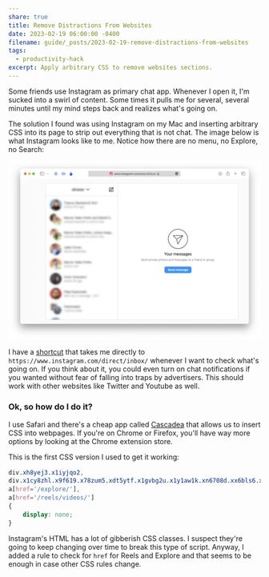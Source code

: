 ```yaml
---
share: true
title: Remove Distractions From Websites
date: 2023-02-19 06:00:00 -0400
filename: guide/_posts/2023-02-19-remove-distractions-from-websites
tags:
  - productivity-hack
excerpt: Apply arbitrary CSS to remove websites sections.
---
```


Some friends use Instagram as primary chat app. Whenever I open it, I'm sucked into a swirl of content. Some times it pulls me for several, several minutes until my mind steps back and realizes what's going on.

The solution I found was using Instagram on my Mac and inserting arbitrary CSS into its page to strip out everything that is not chat. The image below is what Instagram looks like to me. Notice how there are no menu, no Explore, no Search:

![Screenshot blur.png](../../../images/obsidian/Screenshot%20blur.png)

I have a [shortcut](https://www.alfredapp.com) that takes me directly to `https://www.instagram.com/direct/inbox/` whenever I want to check what's going on. If you think about it, you could even turn on chat notifications if you wanted without fear of falling into traps by advertisers. This should work with other websites like Twitter and Youtube as well.

### Ok, so how do I do it?

I use Safari and there's a cheap app called [Cascadea](https://cascadea.app) that allows us to insert CSS into webpages. If you're on Chrome or Firefox, you'll have way more options by looking at the Chrome extension store.

This is the first CSS version I used to get it working:

```css
div.xh8yej3.x1iyjqo2,
div.x1cy8zhl.x9f619.x78zum5.xdt5ytf.x1gvbg2u.x1y1aw1k.xn6708d.xx6bls6.x1ye3gou.xvbhtw8.x1xgvd2v.x1o5hw5a.xaeubzz,
a[href='/explore/'],
a[href='/reels/videos/']
{ 
	display: none; 
}
```

Instagram's HTML has a lot of gibberish CSS classes. I suspect they're going to keep changing over time to break this type of script. Anyway, I added a rule to check for `href` for Reels and Explore and that seems to be enough in case other CSS rules change.
